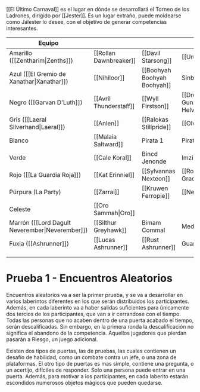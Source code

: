 [[El Último Carnaval]] es el lugar en dónde se desarrollará el Torneo de los Ladrones, dirigido por [[Jester]]. Es un lugar extraño, puede moldearse como Jalester lo desee, con el objetivo de generar competencias interesantes.


| Equipo                                          |                        |                             |                                       |                                         |                                       |                           |                       |           |
| ----------------------------------------------- | ---------------------- | --------------------------- | ------------------------------------- | --------------------------------------- | ------------------------------------- | ------------------------- | --------------------- | --------- |
| Amarillo ([[Zentharim\|Zenths]])                | [[Rollan Dawnbreaker]] | [[Davil Starsong]]          | [[Urukail Math]]                      |                                         |                                       |                           |                       |           |
| Azul ([[El Gremio de Xanathar\|Xanathar]])      | [[Nihiloor]]           | [[Boohyah Boohyah Boohyah]] | Sinberto                              | Chaiberto                               | Berto-li                              |                           |                       |           |
| Negro ([[Garvan D'Luth]])                       | [[Avril Thunderstaff]] | [[Wyll Firstson]]           | [[Drow Gunslinger\|Jaragh Helvitlar]] | [[Drow Gunslinger\|Tallrala Daevambra]] | [[Drow Gunslinger\|Wruzhrys Hun'ett]] |                           |                       |           |
| Gris ([[Laeral Silverhand\|Laeral]])            | [[Anlen]]              | [[Ralokas Stillpride]]      | [[Olvido]]                            |                                         |                                       |                           |                       |           |
| Blanco                                          | [[Malaia Saltward]]    | Pirata 1                    | Pirata 2                                      | Pirata 3                                        |                                       |                           |                       |           |
| Verde                                           | [[Cale Koral]]         | Bincd Jenonde               | Imzi Churgethi                        | Limoha Ruhkod                           | Frordorcal Rovuza                     | Shuh Kiaoy                | Hahpud-Vas Nijoprit   |           |
| Rojo ([[La Guardia Roja]])                      | [[Kat Erinniel]]       | [[Sylvannas Nexteon]]       | [[Ronnin Gracewind]]                  | [[Zelennya Adarbrent]]                  | [[Finn Linnear]]                      | [[Sakreavus Rep]]         |                       |           |
| Púrpura (La Party)                              | [[Zarrai]]             | [[Kruwen Ferropie]]         | [[Nemeia]]                            | [[Lander Severian]]                     | [[Goberto el Goblin\|Shock]]          | [[Phalanya Kysse\|Phala]] | [[Renaer Neverember]] | [[Qualt]] |
| Celeste                                         | [[Oro Sammah\|Oro]]    |                             |                                       |                                         |                                       |                           |                       |           |
| Marrón ([[Lord Dagult Neverember\|Neverember]]) | [[Silthur Greyhawk]]   | Bimam Commal                | Medrar Crowtrack                      |                                         |                                       |                           |                       |           |
| Fuxia ([[Ashrunner]])                           | [[Lucas Ashrunner]]    | [[Rust Ashrunner]]          | Guardia 1                             | Guardia 2                               | Guardia 3                             |                           |                       |           |
|                                                 |                        |                             |                                       |                                         |                                       |                           |                       |           |
|                                                 |                        |                             |                                       |                                         |                                       |                           |                       |           |

# Prueba 1 - Encuentros Aleatorios  
Encuentros aleatorios va a ser la primer prueba, y se va a desarrollar en varios laberintos diferentes en los que serán distribuídos los participantes. Además, en cada laberinto va a haber salidas suficientes para únicamente dos tercios de los participantes, que van a ir cerrandose con el tiempo. Todas las personas que no acaben dentro de una puerta acabado el tiempo, serán descalificadas. Sin embargo, en la primera ronda la descalificación no significa el abandono de la competencia. Aquellos jugadores que pierdan pasarán a Riesgo, un juego adicional.

Existen dos tipos de puertas, las de pruebas, las cuales contienen un desafío de habilidad, como un combate contra un jefe, o una zona de plataformas. El otro tipo de puertas es mas simple, contiene una pregunta, o un acertijo, difíciles de responder. Solo una persona puede entrar en una puerta. Además, para motivar a los participantes, en cada laberito estarán escondidos numerosos objetos mágicos que pueden quedarse.